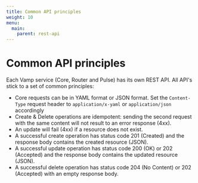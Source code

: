 ```yaml
---
title: Common API principles
weight: 10
menu:
  main:
    parent: rest-api
---
```

# Common API principles

Each Vamp service (Core, Router and Pulse) has its own REST API. All API's stick to a set of common principles:

* Core requests can be in YAML format or JSON format. Set the `Content-Type` request header to `application/x-yaml` or `application/json` accordingly
* Create & Delete operations are idempotent: sending the second request with the same content will not result to an error response (4xx).
* An update will fail (4xx) if a resource does not exist.
* A successful create operation has status code 201 (Created) and the response body contains the created resource (JSON).
* A successful update operation has status code 200 (OK) or 202 (Accepted) and the response body contains the updated resource (JSON).
* A successful delete operation has status code 204 (No Content) or 202 (Accepted) with an empty response body.